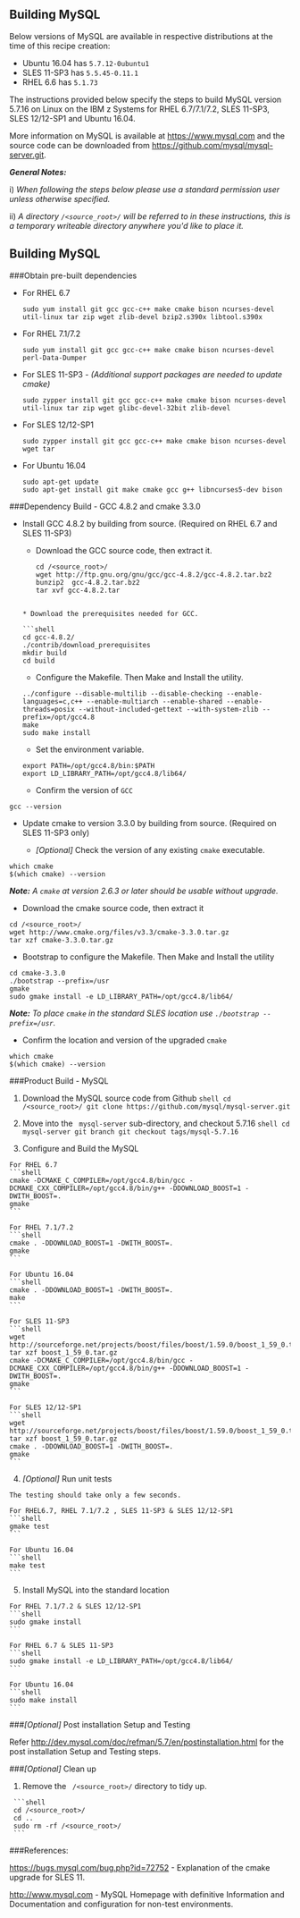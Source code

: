 <!---PACKAGE:MySQL--->
<!---DISTRO:SLES 12:5.7--->
<!---DISTRO:SLES 11:5.7--->
<!---DISTRO:RHEL 7.1:5.7--->
<!---DISTRO:RHEL 6.6:5.7--->
<!---DISTRO:Ubuntu 16.x:Distro, 5.7--->

## Building MySQL

Below versions of MySQL are available in respective distributions at the time of this recipe creation:

*    Ubuntu 16.04 has `5.7.12-0ubuntu1`
*    SLES 11-SP3 has `5.5.45-0.11.1`
*    RHEL 6.6 has `5.1.73`

The instructions provided below specify the steps to build MySQL version 5.7.16 on Linux on the IBM z Systems for RHEL 6.7/7.1/7.2, SLES 11-SP3, SLES 12/12-SP1 and Ubuntu 16.04.

More information on MySQL is available at https://www.mysql.com and the source code can be downloaded from https://github.com/mysql/mysql-server.git.

_**General Notes:**_

i) _When following the steps below please use a standard permission user unless otherwise specified._

ii) _A directory `/<source_root>/` will be referred to in these instructions, this is a temporary writeable directory anywhere you'd like to place it._

## Building MySQL

###Obtain pre-built dependencies

*	For RHEL 6.7

	```shell
	sudo yum install git gcc gcc-c++ make cmake bison ncurses-devel util-linux tar zip wget zlib-devel bzip2.s390x libtool.s390x
	```
*	For RHEL 7.1/7.2

	```shell
	sudo yum install git gcc gcc-c++ make cmake bison ncurses-devel perl-Data-Dumper
	```
*	For SLES 11-SP3 - _(Additional support packages are needed to update cmake)_

    ```shell
    sudo zypper install git gcc gcc-c++ make cmake bison ncurses-devel util-linux tar zip wget glibc-devel-32bit zlib-devel
    ```
*	For SLES 12/12-SP1

	```shell
	sudo zypper install git gcc gcc-c++ make cmake bison ncurses-devel wget tar
	```
*	For Ubuntu 16.04

	```shell
	sudo apt-get update
	sudo apt-get install git make cmake gcc g++ libncurses5-dev bison
	```

###Dependency Build - GCC 4.8.2 and cmake 3.3.0  

* Install GCC 4.8.2 by building from source. (Required on RHEL 6.7 and SLES 11-SP3)
      
  * Download the GCC source code, then extract it.

    ```shell
    cd /<source_root>/
    wget http://ftp.gnu.org/gnu/gcc/gcc-4.8.2/gcc-4.8.2.tar.bz2
    bunzip2  gcc-4.8.2.tar.bz2
    tar xvf gcc-4.8.2.tar
  ```

  * Download the prerequisites needed for GCC.

  ```shell
  cd gcc-4.8.2/
  ./contrib/download_prerequisites
  mkdir build
  cd build
  ```	
  
  * Configure the Makefile. Then Make and Install the utility.

  ```shell
  ../configure --disable-multilib --disable-checking --enable-languages=c,c++ --enable-multiarch --enable-shared --enable-threads=posix --without-included-gettext --with-system-zlib --prefix=/opt/gcc4.8
  make 
  sudo make install 
  ```
  * Set the environment variable.

  ```shell
  export PATH=/opt/gcc4.8/bin:$PATH
  export LD_LIBRARY_PATH=/opt/gcc4.8/lib64/
  ```

  * Confirm the version of `GCC`

 ```shell
 gcc --version
 ```
      
* Update cmake to version 3.3.0 by building from source. (Required on SLES 11-SP3 only)

  * _[Optional]_ Check the version of any existing `cmake` executable.

 ```shell
 which cmake
 $(which cmake) --version
 ```
   _**Note:** A `cmake` at version 2.6.3 or later should be usable without upgrade._
   
  * Download the cmake source code, then extract it

 ```shell
 cd /<source_root>/
 wget http://www.cmake.org/files/v3.3/cmake-3.3.0.tar.gz
 tar xzf cmake-3.3.0.tar.gz
 ```

  * Bootstrap to configure the Makefile. Then Make and Install the utility

 ```shell
 cd cmake-3.3.0
 ./bootstrap --prefix=/usr
 gmake
 sudo gmake install -e LD_LIBRARY_PATH=/opt/gcc4.8/lib64/
 ```
   _**Note:** To place `cmake` in the standard SLES location use `./bootstrap --prefix=/usr`._

  * Confirm the location and version of the upgraded `cmake`

 ```shell
 which cmake
 $(which cmake) --version
 ```
	  
###Product Build - MySQL

   1. Download the MySQL source code from Github
    ```shell
    cd /<source_root>/
    git clone https://github.com/mysql/mysql-server.git
    ```

   2. Move into the ` mysql-server` sub-directory, and checkout 5.7.16
    ```shell
    cd mysql-server
    git branch
    git checkout tags/mysql-5.7.16
    ```

   3. Configure and Build the MySQL
    
	For RHEL 6.7
	```shell
    cmake -DCMAKE_C_COMPILER=/opt/gcc4.8/bin/gcc -DCMAKE_CXX_COMPILER=/opt/gcc4.8/bin/g++ -DDOWNLOAD_BOOST=1 -DWITH_BOOST=.
    gmake
    ```
	
	For RHEL 7.1/7.2
	```shell
    cmake . -DDOWNLOAD_BOOST=1 -DWITH_BOOST=.
    gmake
    ```
	
	For Ubuntu 16.04
	```shell
    cmake . -DDOWNLOAD_BOOST=1 -DWITH_BOOST=.
    make
    ```
	
	For SLES 11-SP3
	```shell
	wget http://sourceforge.net/projects/boost/files/boost/1.59.0/boost_1_59_0.tar.gz
	tar xzf boost_1_59_0.tar.gz
    cmake -DCMAKE_C_COMPILER=/opt/gcc4.8/bin/gcc -DCMAKE_CXX_COMPILER=/opt/gcc4.8/bin/g++ -DDOWNLOAD_BOOST=1 -DWITH_BOOST=.
    gmake
    ```
	
	For SLES 12/12-SP1
	```shell
	wget http://sourceforge.net/projects/boost/files/boost/1.59.0/boost_1_59_0.tar.gz 
	tar xzf boost_1_59_0.tar.gz 
	cmake . -DDOWNLOAD_BOOST=1 -DWITH_BOOST=.
	gmake
    ```

   4. _[Optional]_ Run unit tests

    The testing should take only a few seconds.

    For RHEL6.7, RHEL 7.1/7.2 , SLES 11-SP3 & SLES 12/12-SP1
	```shell
    gmake test
    ```
	
	For Ubuntu 16.04
	```shell
    make test
    ```
	
   5. Install MySQL into the standard location

	For RHEL 7.1/7.2 & SLES 12/12-SP1
	```shell
    sudo gmake install
    ```
	
	For RHEL 6.7 & SLES 11-SP3
	```shell
    sudo gmake install -e LD_LIBRARY_PATH=/opt/gcc4.8/lib64/
    ```
	
	For Ubuntu 16.04
	```shell
    sudo make install
    ```

###_[Optional]_ Post installation Setup and Testing

   Refer http://dev.mysql.com/doc/refman/5.7/en/postinstallation.html for the post installation Setup and Testing steps.

###_[Optional]_ Clean up

   1. Remove the ` /<source_root>/` directory to tidy up.

     ```shell
     cd /<source_root>/
     cd ..
     sudo rm -rf /<source_root>/
     ```

###References:

https://bugs.mysql.com/bug.php?id=72752 - Explanation of the cmake upgrade for SLES 11.

http://www.mysql.com - MySQL Homepage with definitive Information and Documentation and configuration for non-test environments.



